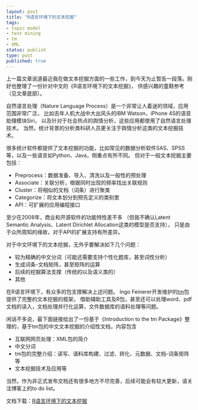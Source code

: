 ```yaml
--- 
layout: post
title: "R语言环境下的文本挖掘"
tags: 
- topic model
- text mining
- tm
- XML
status: publish
type: post
published: true
---
```

上一篇文章说道最近我在做文本挖掘方面的一些工作，到今天为止暂告一段落。刚好也整理了一份针对中文的《R语言环境下的文本挖掘》，
供感兴趣的童鞋参考（见文章底部）。


自然语言处理（Nature Language Process）是一个非常让人着迷的领域，应用范围非常广泛，
比如去年人机大战中大出风头的IBM Watson，iPhone 4S的语音助理模块Siri，
以及针对于社会热点的舆情分析，这些应用都使用了自然语言处理技术。
当然，统计背景的分析类科研人员更关注于舆情分析这类的文本挖掘技术。


很多统计软件都提供了文本挖掘的功能，比如常见的数据分析软件SAS、SPSS等，以及一些语言如Python、Java，侧重点有所不同。
但对于一般文本挖掘主要包括：


* Preprocess：数据准备、导入、清洗以及一般性的预处理
* Associate：关联分析，根据同时出现的频率找出关联规则
* Cluster：将相似的文档（词条）进行聚类
* Categorize：将文本划分到预先定义的类别里
* API：可扩展的应用编程接口


至少在2008年，商业和开源软件的功能特性差不多
（但我不确认Latent Semantic Analysis、Latent Dirichlet Allocation这类的模型是否支持），
只是由于众所周知的缘故，对于API的扩展支持有所差异。


对于中文环境下的文本挖掘，无外乎要解决如下几个问题：

* 较为精确的中文分词（可能还需要支持个性化题库，甚至词性分析）
* 生成词条-文档矩阵，甚至矩阵的运算
* 后续的挖掘算法支撑（传统的以及语义类的）
* 其他


在R语言环境下，有众多的包支撑解决上述问题。
Ingo Feinerer开发维护的[tm](http://ftp.ctex.org/mirrors/CRAN/web/packages/tm/index.html)包提供了完整的文本挖掘的框架，
借助辅助工具及R包，甚至还可以处理word、pdf文档的读入，文档处理并行化运算，文件数据库的语料处理等问题。


闲话不多说，最下面链接给出了一份基于《Introduction to the tm Package》整理的，基于tm包的中文文本挖掘的介绍性文档，内容包含


* 互联网网页处理：XML包的简介
* 中文分词
* tm包的完整介绍：读写、语料库构建、过滤、转化、元数据、文档-词条矩阵等
* 文本挖掘技术及应用等


当然，作为非正式发布文档还有很多地方不尽完善，后续可能会有较大更新，请关注博客上的to do list。

文档下载：[R语言环境下的文本挖掘](https://github.com/sunbjt/sunbjt.github.com/blob/master/upload/pdf/)
